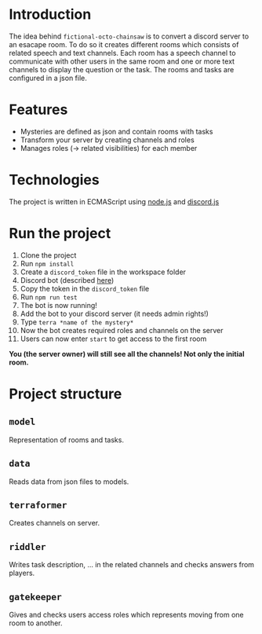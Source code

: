 # Introduction
The idea behind `fictional-octo-chainsaw` is to convert a discord server to an esacape room.
To do so it creates different rooms which consists of related speech and text channels. 
Each room has a speech channel to communicate with other users in the same room and one or more text channels to display the question or the task.
The rooms and tasks are configured in a json file.

# Features
* Mysteries are defined as json and contain rooms with tasks
* Transform your server by creating channels and roles
* Manages roles (-> related visibilities) for each member

# Technologies
The project is written in ECMAScript using [node.js](https://nodejs.org/en/) and [discord.js](https://discord.js.org/)

# Run the project
1. Clone the project
2. Run `npm install`
3. Create a `discord_token` file in the workspace folder
4. Discord bot (described [here](https://discord.com/developers/docs/intro))
5. Copy the token in the `discord_token` file
6. Run `npm run test`
7. The bot is now running!
8. Add the bot to your discord server (it needs admin rights!)
9. Type `terra *name of the mystery*`
10. Now the bot creates required roles and channels on the server
11. Users can now enter `start` to get access to the first room

**You (the server owner) will still see all the channels! Not only the initial room.**

# Project structure
## `model`
Representation of rooms and tasks.

## `data`
Reads data from json files to models.

## `terraformer`
Creates channels on server.

## `riddler`
Writes task description, ... in the related channels and checks answers from players.

## `gatekeeper`
Gives and checks users access roles which represents moving from one room to another.
